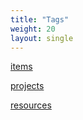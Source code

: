 ```yaml
---
title: "Tags"
weight: 20
layout: single
---
```


[items](/tags/items)

[projects](/tags/projects)

[resources](/tags/resources)
